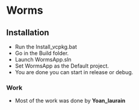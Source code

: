 # Worms

## Installation
- Run the Install_vcpkg.bat
- Go in the Build folder.
- Launch WormsApp.sln
- Set WormsApp as the Default project.
- You are done you can start in release or debug.

### Work
- Most of the work was done by **Yoan_laurain**